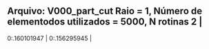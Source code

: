 Arquivo: V000_part_cut
Raio = 1,
Número de elementodos utilizados = 5000,
N rotinas 2 |
-----------------------------------------
0:.160101947 |
0:.156295945 |
